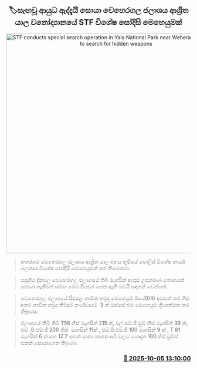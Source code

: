 <p align='center'><b><h2 align='center' title='STF conducts special search operation in Yala National Park near Weheragala Reservoir to search for hidden weapons'>🏷සැඟවූ ආයුධ ඇද්දැයි සොයා වෙහෙරගල ජලාශය ආශ්‍රිත යාල වනෝද්‍යානයේ STF විශේෂ සෝදිසි මෙහෙයුමක්</h2></b></p>
<p align='center'><img src='https://helakuru.sgp1.cdn.digitaloceanspaces.com/esana/images/lib/yala-park.jpg' width='600' alt='STF conducts special search operation in Yala National Park near Weheragala Reservoir to search for hidden weapons'></p>

> කතරගම වෙහෙරගල ජලාශය ආශ්‍රිත යාල අභය භූමියේ පොලිස් විශේෂ කාර්ය බලකාය විශේෂ සෝදිසි මෙහෙයුමක් කර තිබෙනවා.

> පසුගිය දිනවල වෙහෙරගල ජලාශයේ තිබී මැගසින් ඇතුළු උපකරණ තොගයක් සොයා ගැනීමත් සමඟ මෙම පියවර ගෙන ඇති බවයි සඳහන් වෙන්නේ.

> වෙහෙරගල ජලාශයේ සිදුකළ නාවික හමුදා මෙහෙයුම් ඊයේ(04) අවසන් කර තිබූ අතර නාවික හමුදා කිම්දුම් කණ්ඩායම්  3 ක් ඔස්සේ එම මෙහෙයුම ක්‍රියාත්මක කර තිබුණා.

> ජලාශයේ තිබි තිබී T56 හිස් මැගසින් 215 ක්, එල්.එම්.ජී ඩ්‍රම් හිස් මැගසින් 39 ක්, එම් .පී.එම්.ජී 200 හිස්  මැගසින් 11ක් , එම්.පී.එම්.ජී 100 මැගසින් 9 ක් , T 81 මැගසින් 6 ක් සහ 12.7 ගුවන් යානා නාශක අවි වලට යොදන 100 හිස් ඩ්‍රම්ස් එකක් සොයාගෙන තිබුණා.



<h3 align='right'><a href='https://www.helakuru.lk/esana/p/114234/'>📅 2025-10-05 13:10:00</a></h3>
